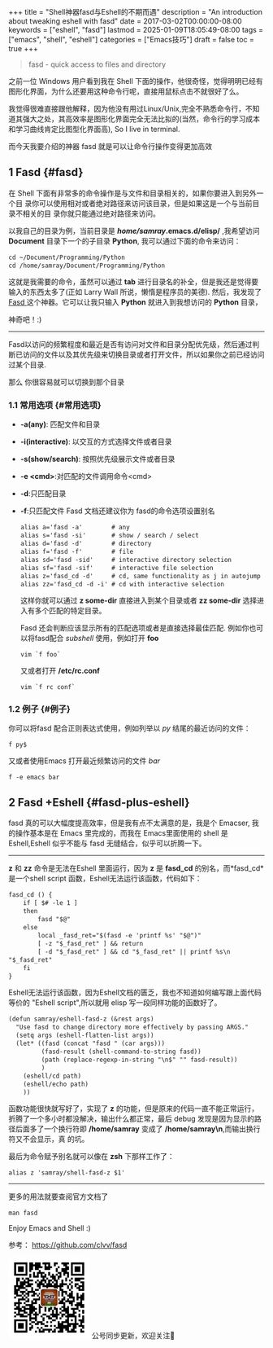 +++
title = "Shell神器fasd与Eshell的不期而遇"
description = "An introduction about tweaking eshell with fasd"
date = 2017-03-02T00:00:00-08:00
keywords = ["eshell", "fasd"]
lastmod = 2025-01-09T18:05:49-08:00
tags = ["emacs", "shell", "eshell"]
categories = ["Emacs技巧"]
draft = false
toc = true
+++

> fasd - quick access to files and directory

之前一位 Windows 用户看到我在 Shell 下面的操作，他很奇怪，觉得明明已经有图形化界面，为什么还要用这种命令行呢，直接用鼠标点击不就很好了么。

我觉得很难直接跟他解释，因为他没有用过Linux/Unix,完全不熟悉命令行，不知道其强大之处，其高效率是图形化界面完全无法比拟的(当然，命令行的学习成本和学习曲线肯定比图型化界面高), So I live in terminal.

而今天我要介绍的神器 fasd 就是可以让命令行操作变得更加高效


## <span class="section-num">1</span> Fasd {#fasd}

在 Shell 下面有非常多的命令操作是与文件和目录相关的，如果你要进入到另外一个目 录你可以使用相对或者绝对路径来访问该目录，但是如果这是一个与当前目录不相关的目 录你就只能通过绝对路径来访问。

以我自己的目录为例，当前目录是 **_home/samray_.emacs.d/elisp/** ,我希望访问 **Document** 目录下一个的子目录 **Python**, 我可以通过下面的命令来访问：

```shell
cd ~/Document/Programming/Python
cd /home/samray/Document/Programming/Python
```

这就是我需要的命令，虽然可以通过 **tab** 进行目录名的补全，但是我还是觉得要输入的东西太多了(正如 Larry Wall 所说，懒惰是程序员的美德). 然后，我发现了 [Fasd ](https://github.com/clvv/fasd)这个神器。它可以让我只输入 **Python** 就进入到我想访问的 **Python** 目录，

神奇吧！:)

---

Fasd以访问的频繁程度和最近是否有访问对文件和目录分配优先级，然后通过判断已访问的文件以及其优先级来切换目录或者打开文件，所以如果你之前已经访问过某个目录.

那么 你很容易就可以切换到那个目录


### <span class="section-num">1.1</span> 常用选项 {#常用选项}

-   **-a(any)**: 匹配文件和目录
-   **-i(interactive)**: 以交互的方式选择文件或者目录
-   **-s(show/search)**: 按照优先级展示文件或者目录
-   **-e &lt;cmd&gt;**:对匹配的文件调用命令&lt;cmd&gt;
-   **-d**:只匹配目录
-   **-f**:只匹配文件
    Fasd 文档还建议你为 fasd的命令选项设置别名
    ```shell
    alias a='fasd -a'        # any
    alias s='fasd -si'       # show / search / select
    alias d='fasd -d'        # directory
    alias f='fasd -f'        # file
    alias sd='fasd -sid'     # interactive directory selection
    alias sf='fasd -sif'     # interactive file selection
    alias z='fasd_cd -d'     # cd, same functionality as j in autojump
    alias zz='fasd_cd -d -i' # cd with interactive selection
    ```
    这样你就可以通过 **z some-dir** 直接进入到某个目录或者 **zz some-dir** 选择进入有多个匹配的特定目录。

    Fasd 还会判断应该显示所有的匹配选项或者是直接选择最佳匹配. 例如你也可以将fasd配合 _subshell_ 使用，例如打开 **foo**
    ```shell
    vim `f foo`
    ```
    又或者打开  **/etc/rc.conf**
    ```shell
    vim `f rc conf`
    ```


### <span class="section-num">1.2</span> 例子 {#例子}

你可以将fasd 配合正则表达式使用，例如列举以 _py_ 结尾的最近访问的文件：

```shell
f py$
```

又或者使用Emacs 打开最近频繁访问的文件 _bar_

```shell
f -e emacs bar
```


## <span class="section-num">2</span> Fasd +Eshell {#fasd-plus-eshell}

fasd 真的可以大幅度提高效率，但是我有点不太满意的是，我是个 Emacser, 我的操作基本是在 Emacs 里完成的，而我在 Emacs里面使用的 shell 是 Eshell,Eshell 似乎不能与 fasd 无缝结合，似乎可以折腾一下。

---

**z** 和 **zz** 命令是无法在Eshell 里面运行，因为 **z** 是 **fasd_cd** 的别名，而\*fasd_cd\* 是一个shell script 函数，Eshell无法运行该函数，代码如下：

```shell
fasd_cd () {
    if [ $# -le 1 ]
    then
        fasd "$@"
    else
        local _fasd_ret="$(fasd -e 'printf %s' "$@")"
        [ -z "$_fasd_ret" ] && return
        [ -d "$_fasd_ret" ] && cd "$_fasd_ret" || printf %s\n "$_fasd_ret"
    fi
}
```

Eshell无法运行该函数，因为Eshell文档的匮乏，我也不知道如何编写跟上面代码等价的 "Eshell script",所以就用 elisp 写一段同样功能的函数好了。

```emacs-lisp
(defun samray/eshell-fasd-z (&rest args)
  "Use fasd to change directory more effectively by passing ARGS."
  (setq args (eshell-flatten-list args))
  (let* ((fasd (concat "fasd " (car args)))
         (fasd-result (shell-command-to-string fasd))
         (path (replace-regexp-in-string "\n$" "" fasd-result))
         )
    (eshell/cd path)
    (eshell/echo path)
    ))
```

函数功能很快就写好了，实现了 **z** 的功能，但是原来的代码一直不能正常运行，折腾了一个多小时都没解决，输出什么都正常，最后 debug 发现是因为显示的路径后面多了一个换行符即 **/home/samray** 变成了 **/home/samray\n**,而输出换行符又不会显示，真
的坑。

最后为命令赋予别名就可以像在 **zsh** 下那样工作了：

```shell
alias z 'samray/shell-fasd-z $1'
```

---

更多的用法就要查阅官方文档了

```shell
man fasd
```

Enjoy Emacs and Shell :)

参考：
<https://github.com/clvv/fasd>

<div center class="qr-container">
<img src="/ox-hugo/qrcode_gh_e06d750e626f_1.jpg" alt="qrcode_gh_e06d750e626f_1.jpg" width="160px" height="160px" center="t" class="qr-container" />
公号同步更新，欢迎关注👻
</div>

